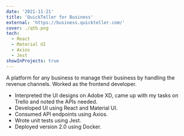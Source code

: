 ```yaml
---
date: '2021-11-21'
title: 'QuickTeller for Business'
external: 'https://business.quickteller.com/'
cover: ./qtb.png
tech:
  - React
  - Material UI
  - Axios
  - Jest
showInProjects: true
---
```


A platform for any business to manage their business by handling the revenue channels.
Worked as the frontend developer.
- Interpreted the UI designs on Adobe XD, came up with my tasks on Trello and noted the APIs needed.
- Developed UI using React and Material UI.
- Consumed API endpoints using Axios.
- Wrote unit tests using Jest.
- Deployed version 2.0 using Docker.
